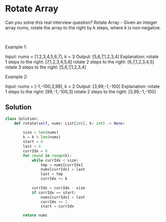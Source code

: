 # Rotate Array

Can you solve this real interview question? Rotate Array - Given an integer array nums, rotate the array to the right by k steps, where k is non-negative.

 

Example 1:


Input: nums = [1,2,3,4,5,6,7], k = 3
Output: [5,6,7,1,2,3,4]
Explanation:
rotate 1 steps to the right: [7,1,2,3,4,5,6]
rotate 2 steps to the right: [6,7,1,2,3,4,5]
rotate 3 steps to the right: [5,6,7,1,2,3,4]


Example 2:


Input: nums = [-1,-100,3,99], k = 2
Output: [3,99,-1,-100]
Explanation: 
rotate 1 steps to the right: [99,-1,-100,3]
rotate 2 steps to the right: [3,99,-1,-100]

## Solution
```py
class Solution:
    def rotate(self, nums: List[int], k: int) -> None:
        
        size = len(nums)
        k = k % len(nums)
        start = 0
        last = 0
        currIdx = 0
        for round in range(k):
            while currIdx < size:
                tmp = nums[currIdx]
                nums[currIdx] = last
                last = tmp
                currIdx += k
            
            currIdx = currIdx - size
            if currIdx == start:
                nums[currIdx] = last
                currIdx += 1
                start = currIdx

        return nums     


```
